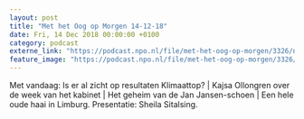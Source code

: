 ```yaml
---
layout: post
title: "Met het Oog op Morgen 14-12-18"
date: Fri, 14 Dec 2018 00:00:00 +0100
category: podcast
externe_link: "https://podcast.npo.nl/file/met-het-oog-op-morgen/3326/nporadio1_met-het-oog-op-morgen_20181214_met-het-oog-op-morgen-14-12-18.mp3"
feature_image: "https://podcast.npo.nl/file/met-het-oog-op-morgen/3326/nporadio1_met-het-oog-op-morgen_20181214_met-het-oog-op-morgen-14-12-18.mp3"
---
```


Met vandaag: Is er al zicht op resultaten Klimaattop? | Kajsa Ollongren over de week van het kabinet | Het geheim van de Jan Jansen-schoen | Een hele oude haai in Limburg. Presentatie: Sheila Sitalsing.
